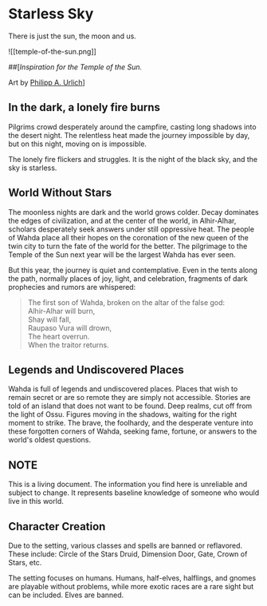 # Starless Sky

There is just the sun, the moon and us.

![[temple-of-the-sun.png]]

##[*Inspiration for the Temple of the Sun.*

Art by [Philipp A. Urlich](https://urlich.art/projects/Po4kYB?album_id=1460306)]


## In the dark, a lonely fire burns
Pilgrims crowd desperately around the campfire, casting long shadows into the desert night. The relentless heat made the journey impossible by day, but on this night, moving on is impossible.

The lonely fire flickers and struggles. It is the night of the black sky, and the sky is starless.

## World Without Stars
The moonless nights are dark and the world grows colder. Decay dominates the edges of civilization, and at the center of the world, in Alhir-Alhar, scholars desperately seek answers under still oppressive heat. The people of Wahda place all their hopes on the coronation of the new queen of the twin city to turn the fate of the world for the better. The pilgrimage to the Temple of the Sun next year will be the largest Wahda has ever seen.

But this year, the journey is quiet and contemplative. Even in the tents along the path, normally places of joy, light, and celebration, fragments of dark prophecies and rumors are whispered:

> The first son of Wahda, broken on the altar of the false god:  
> Alhir-Alhar will burn,  
> Shay will fall,  
> Raupaso Vura will drown,  
> The heart overrun.  
> When the traitor returns.

## Legends and Undiscovered Places
Wahda is full of legends and undiscovered places. Places that wish to remain secret or are so remote they are simply not accessible. Stories are told of an island that does not want to be found. Deep realms, cut off from the light of Ossu. Figures moving in the shadows, waiting for the right moment to strike. The brave, the foolhardy, and the desperate venture into these forgotten corners of Wahda, seeking fame, fortune, or answers to the world's oldest questions.

## NOTE
This is a living document. The information you find here is unreliable and subject to change. It represents baseline knowledge of someone who would live in this world.

## Character Creation
Due to the setting, various classes and spells are banned or reflavored. These include: Circle of the Stars Druid, Dimension Door, Gate, Crown of Stars, etc.
  
The setting focuses on humans. Humans, half-elves, halflings, and gnomes are playable without problems, while more exotic races are a rare sight but can be included. Elves are banned.